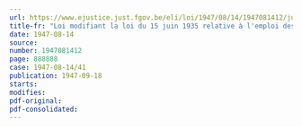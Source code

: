 ```yaml
---
url: https://www.ejustice.just.fgov.be/eli/loi/1947/08/14/1947081412/justel
title-fr: "Loi modifiant la loi du 15 juin 1935 relative à l'emploi des langues en matière judiciaire"
date: 1947-08-14
source:
number: 1947081412
page: 888888
case: 1947-08-14/41
publication: 1947-09-18
starts:
modifies:
pdf-original:
pdf-consolidated:
---
```


